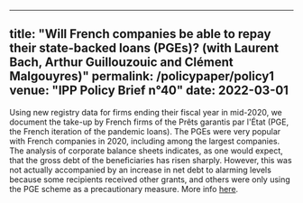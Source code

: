 
---
title: "Will French companies be able to repay their state-backed loans (PGEs)? (with Laurent Bach, Arthur Guillouzouic and Clément Malgouyres)"
permalink: /policypaper/policy1
venue: "IPP Policy Brief n°40"
date: 2022-03-01
---

Using new registry data for firms ending their fiscal year in mid-2020, we document the take-up by French firms of the Prêts garantis par l'État (PGE, the French iteration of the pandemic loans). The PGEs were very popular with French companies in 2020, including among the largest companies. The analysis of corporate balance sheets indicates, as one would expect, that the gross debt of the beneficiaries has risen sharply. However, this was not actually accompanied by an increase in net debt to alarming levels because some recipients received other grants, and others were only using the PGE scheme as a precautionary measure. More info [here](https://www.ipp.eu/en/publication/will-french-companies-be-able-to-repay-their-state-backed-loans-pges/).

